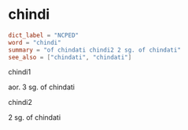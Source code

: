# chindi

``` toml
dict_label = "NCPED"
word = "chindi"
summary = "of chindati chindi2 2 sg. of chindati"
see_also = ["chindati", "chindati"]
```

chindi1

aor. 3 sg. of chindati

chindi2

2 sg. of chindati

